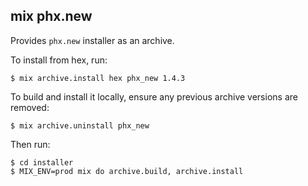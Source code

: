 ## mix phx.new

Provides `phx.new` installer as an archive.

To install from hex, run:

    $ mix archive.install hex phx_new 1.4.3

To build and install it locally,
ensure any previous archive versions are removed:

    $ mix archive.uninstall phx_new

Then run:

    $ cd installer
    $ MIX_ENV=prod mix do archive.build, archive.install
